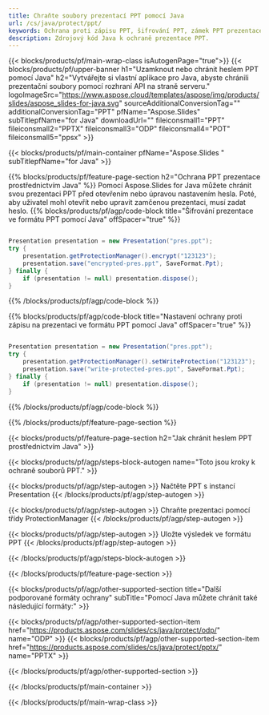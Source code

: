 ```yaml
---
title: Chraňte soubory prezentací PPT pomocí Java
url: /cs/java/protect/ppt/
keywords: Ochrana proti zápisu PPT, šifrování PPT, zámek PPT prezentace, ochrana PPT
description: Zdrojový kód Java k ochraně prezentace PPT.
---
```


{{< blocks/products/pf/main-wrap-class isAutogenPage="true">}}
{{< blocks/products/pf/upper-banner h1="Uzamknout nebo chránit heslem PPT pomocí Java" h2="Vytvářejte si vlastní aplikace pro Java, abyste chránili prezentační soubory pomocí rozhraní API na straně serveru." logoImageSrc="https://www.aspose.cloud/templates/aspose/img/products/slides/aspose_slides-for-java.svg" sourceAdditionalConversionTag="" additionalConversionTag="PPT" pfName="Aspose.Slides" subTitlepfName="for Java" downloadUrl="" fileiconsmall1="PPT" fileiconsmall2="PPTX" fileiconsmall3="ODP" fileiconsmall4="POT" fileiconsmall5="ppsx" >}}

{{< blocks/products/pf/main-container pfName="Aspose.Slides " subTitlepfName="for Java" >}}

{{% blocks/products/pf/feature-page-section  h2="Ochrana PPT prezentace prostřednictvím Java" %}}
Pomocí Aspose.Slides for Java můžete chránit svou prezentaci PPT před otevřením nebo úpravou nastavením hesla. Poté, aby uživatel mohl otevřít nebo upravit zamčenou prezentaci, musí zadat heslo.
{{% blocks/products/pf/agp/code-block title="Šifrování prezentace ve formátu PPT pomocí Java" offSpacer="true" %}}

```java

Presentation presentation = new Presentation("pres.ppt");
try {
    presentation.getProtectionManager().encrypt("123123");
    presentation.save("encrypted-pres.ppt", SaveFormat.Ppt);
} finally {
    if (presentation != null) presentation.dispose();
}
```

{{% /blocks/products/pf/agp/code-block %}}

{{% blocks/products/pf/agp/code-block title="Nastavení ochrany proti zápisu na prezentaci ve formátu PPT pomocí Java" offSpacer="true" %}}

```java

Presentation presentation = new Presentation("pres.ppt");
try {
    presentation.getProtectionManager().setWriteProtection("123123");
    presentation.save("write-protected-pres.ppt", SaveFormat.Ppt);
} finally {
    if (presentation != null) presentation.dispose();
}
```

{{% /blocks/products/pf/agp/code-block %}}

{{% /blocks/products/pf/feature-page-section %}}

{{< blocks/products/pf/feature-page-section  h2="Jak chránit heslem PPT prostřednictvím Java" >}}

{{< blocks/products/pf/agp/steps-block-autogen name="Toto jsou kroky k ochraně souborů PPT." >}}

{{< blocks/products/pf/agp/step-autogen >}}
Načtěte PPT s instancí Presentation
{{< /blocks/products/pf/agp/step-autogen >}}

{{< blocks/products/pf/agp/step-autogen >}}
Chraňte prezentaci pomocí třídy ProtectionManager
{{< /blocks/products/pf/agp/step-autogen >}}

{{< blocks/products/pf/agp/step-autogen >}}
Uložte výsledek ve formátu PPT
{{< /blocks/products/pf/agp/step-autogen >}}

{{< /blocks/products/pf/agp/steps-block-autogen >}}

{{< /blocks/products/pf/feature-page-section >}}

{{< blocks/products/pf/agp/other-supported-section title="Další podporované formáty ochrany" subTitle="Pomocí Java můžete chránit také následující formáty:" >}}

{{< blocks/products/pf/agp/other-supported-section-item href="https://products.aspose.com/slides/cs/java/protect/odp/" name="ODP" >}}
{{< blocks/products/pf/agp/other-supported-section-item href="https://products.aspose.com/slides/cs/java/protect/pptx/" name="PPTX" >}}


{{< /blocks/products/pf/agp/other-supported-section >}}

{{< /blocks/products/pf/main-container >}}
    
{{< /blocks/products/pf/main-wrap-class >}}